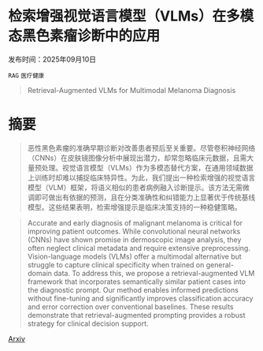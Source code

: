 # 检索增强视觉语言模型（VLMs）在多模态黑色素瘤诊断中的应用

发布时间：2025年09月10日

`RAG` `医疗健康`

> Retrieval-Augmented VLMs for Multimodal Melanoma Diagnosis

# 摘要

> 恶性黑色素瘤的准确早期诊断对改善患者预后至关重要。尽管卷积神经网络（CNNs）在皮肤镜图像分析中展现出潜力，却常忽略临床元数据，且需大量预处理。视觉语言模型（VLMs）作为多模态替代方案，在通用领域数据上训练时却难以捕捉临床特异性。为此，我们提出一种检索增强的视觉语言模型（VLM）框架，将语义相似的患者病例融入诊断提示。该方法无需微调即可做出有依据的预测，且在分类准确性和纠错能力上显著优于传统基线模型。这些结果表明，检索增强提示是临床决策支持的一种稳健策略。

> Accurate and early diagnosis of malignant melanoma is critical for improving patient outcomes. While convolutional neural networks (CNNs) have shown promise in dermoscopic image analysis, they often neglect clinical metadata and require extensive preprocessing. Vision-language models (VLMs) offer a multimodal alternative but struggle to capture clinical specificity when trained on general-domain data. To address this, we propose a retrieval-augmented VLM framework that incorporates semantically similar patient cases into the diagnostic prompt. Our method enables informed predictions without fine-tuning and significantly improves classification accuracy and error correction over conventional baselines. These results demonstrate that retrieval-augmented prompting provides a robust strategy for clinical decision support.

[Arxiv](https://arxiv.org/abs/2509.08338)